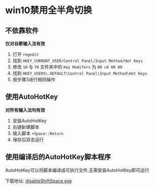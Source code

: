 # win10禁用全半角切换

## 不依靠软件
**仅对谷歌输入法有效**
1. 打开 `regedit`
2. 找到 `HKEY_CURRENT_USER/Control Panel/Input Method/Hot Keys`
3. 修改 `10` 与 `70` 文件夹中的 `Key Modifers` 为 `00 c0 00 00`
4. 找到 `HKEY_USERS\.DEFAULT\Control Panel\Input Method\Hot Keys`
5. 按步骤3进行相同操作

## 使用AutoHotKey
**对所有输入法均有效**
1. 安装AutoHotKey
2. 右键新建脚本
3. 输入脚本 `+Space::Return`
4. 保存后双击运行

## 使用编译后的AutoHotKey脚本程序
AutoHotKey可以将脚本编译成可执行文件,无需安装AutoHotKey即可运行

下载地址: [disableShiftSpace.exe](https://github.com/zifux/zifux.github.io/releases/tag/disableShiftSpace)